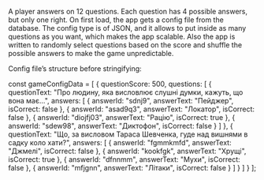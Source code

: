 A player answers on 12 questions. Each question has 4 possible answers, but only one right. On first load, the app gets a config file from the database. The config type is of JSON, and it allows to put inside as many questions as you want, which makes the app scalable. Also the app is written to randomly select questions based on the score and shuffle the possible answers to make the game unpredictable.

Config file’s structure before stringifying:

const gameConfigData = [
	{
    questionScore: 500,
    questions: [
      {
        questionText: "Про людину, яка висловлює слушні думки, кажуть, що вона має...",
        answers: [
            {
                answerId: "sdnj9",
                answerText: "Пейджер",
                isCorrect: false
            },
            {
                answerId: "asad9q3",
                answerText: "Локатор",
                isCorrect: false
            },
            {
                answerId: "diojfj03",
                answerText: "Рацію",
                isCorrect: true
            },
            {
                answerId: "sdew98",
                answerText: "Диктофон",
                isCorrect: false
            }
        ]
      },
      {
        questionText: "Що, за висловом Тараса Шевченка, гуде над вишнями в садку коло хати?",
        answers: [
              {
                  answerId: "fgmmkmfd",
                  answerText: "Джмелі",
                  isCorrect: false
              },
              {
                  answerId: "kookfgk",
                  answerText: "Хрущі",
                  isCorrect: true
              },
              {
                  answerId: "dfnnmm",
                  answerText: "Мухи",
                  isCorrect: false
              },
              {
                  answerId: "mfjgnn",
                  answerText: "Літаки",
                  isCorrect: false
              }
        ]
      }
    ]
	}
];
